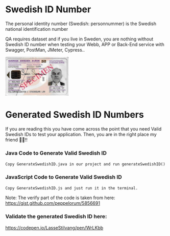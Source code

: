 
# Swedish ID Number
The personal identity number (Swedish: personnummer) is the Swedish national identification number

QA requires dataset and if you live in Sweden, you are nothing without Swedish ID number when testing your Webb, APP or Back-End service with Swagger, PostMan, JMeter, Cypress..

![Swedish_ID](specimen_ID.png)

# Generated Swedish ID Numbers
If you are reading this you have come across the point that you need Valid Swedish IDs to test your application. Then, you are in the right place my friend 🖖🏻!!

### Java Code to Generate Valid Swedish ID
    Copy GenerateSwedishID.java in our project and run generateSwedishID()

### JavaScript Code to Generate Valid Swedish ID
    Copy GenerateSwedishID.js and just run it in the terminal.
Note: The verify part of the code is taken from here: https://gist.github.com/peppelorum/5856691

### Validate the generated Swedish ID here:
  https://codepen.io/LasseStilvang/pen/WrLKbb

